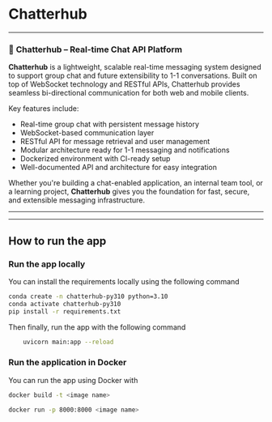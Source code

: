 # Chatterhub

---

### 🔷 **Chatterhub – Real-time Chat API Platform**

**Chatterhub** is a lightweight, scalable real-time messaging system designed to support group chat and future extensibility to 1-1 conversations. Built on top of WebSocket technology and RESTful APIs, Chatterhub provides seamless bi-directional communication for both web and mobile clients.

Key features include:

* Real-time group chat with persistent message history
* WebSocket-based communication layer
* RESTful API for message retrieval and user management
* Modular architecture ready for 1-1 messaging and notifications
* Dockerized environment with CI-ready setup
* Well-documented API and architecture for easy integration

Whether you're building a chat-enabled application, an internal team tool, or a learning project, **Chatterhub** gives you the foundation for fast, secure, and extensible messaging infrastructure.

---

---


## How to run the app

### Run the app locally
You can install the requirements locally using the following command
```bash
conda create -n chatterhub-py310 python=3.10
conda activate chatterhub-py310
pip install -r requirements.txt
```
Then finally, run the app with the following command
```bash
    uvicorn main:app --reload
```
### Run the application in Docker
You can run the app using Docker with
```bash
docker build -t <image name>
```

```bash
docker run -p 8000:8000 <image name>
```